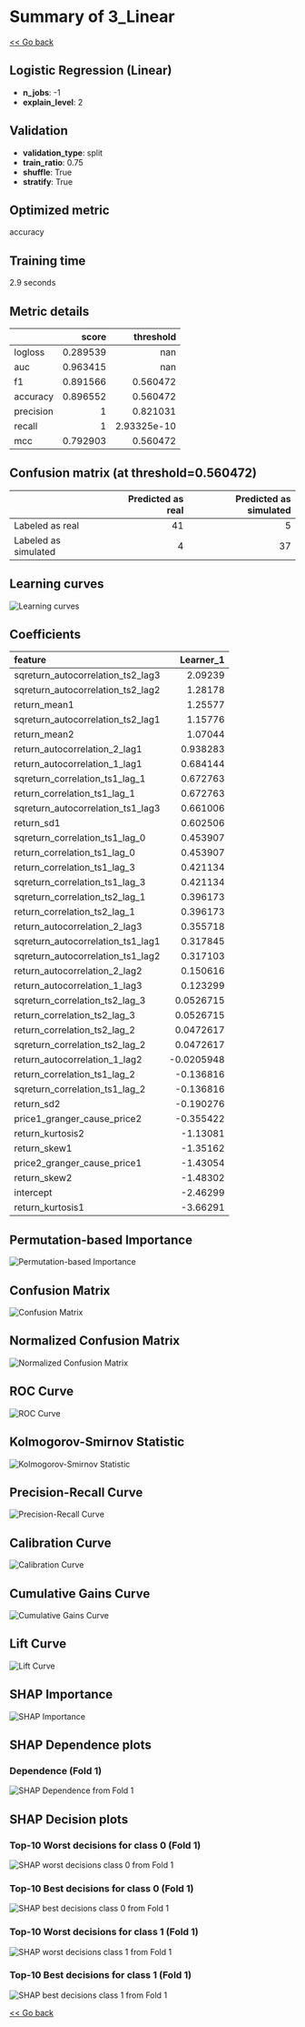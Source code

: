 # Summary of 3_Linear

[<< Go back](../README.md)


## Logistic Regression (Linear)
- **n_jobs**: -1
- **explain_level**: 2

## Validation
 - **validation_type**: split
 - **train_ratio**: 0.75
 - **shuffle**: True
 - **stratify**: True

## Optimized metric
accuracy

## Training time

2.9 seconds

## Metric details
|           |    score |     threshold |
|:----------|---------:|--------------:|
| logloss   | 0.289539 | nan           |
| auc       | 0.963415 | nan           |
| f1        | 0.891566 |   0.560472    |
| accuracy  | 0.896552 |   0.560472    |
| precision | 1        |   0.821031    |
| recall    | 1        |   2.93325e-10 |
| mcc       | 0.792903 |   0.560472    |


## Confusion matrix (at threshold=0.560472)
|                      |   Predicted as real |   Predicted as simulated |
|:---------------------|--------------------:|-------------------------:|
| Labeled as real      |                  41 |                        5 |
| Labeled as simulated |                   4 |                       37 |

## Learning curves
![Learning curves](learning_curves.png)

## Coefficients
| feature                           |   Learner_1 |
|:----------------------------------|------------:|
| sqreturn_autocorrelation_ts2_lag3 |   2.09239   |
| sqreturn_autocorrelation_ts2_lag2 |   1.28178   |
| return_mean1                      |   1.25577   |
| sqreturn_autocorrelation_ts2_lag1 |   1.15776   |
| return_mean2                      |   1.07044   |
| return_autocorrelation_2_lag1     |   0.938283  |
| return_autocorrelation_1_lag1     |   0.684144  |
| sqreturn_correlation_ts1_lag_1    |   0.672763  |
| return_correlation_ts1_lag_1      |   0.672763  |
| sqreturn_autocorrelation_ts1_lag3 |   0.661006  |
| return_sd1                        |   0.602506  |
| sqreturn_correlation_ts1_lag_0    |   0.453907  |
| return_correlation_ts1_lag_0      |   0.453907  |
| return_correlation_ts1_lag_3      |   0.421134  |
| sqreturn_correlation_ts1_lag_3    |   0.421134  |
| sqreturn_correlation_ts2_lag_1    |   0.396173  |
| return_correlation_ts2_lag_1      |   0.396173  |
| return_autocorrelation_2_lag3     |   0.355718  |
| sqreturn_autocorrelation_ts1_lag1 |   0.317845  |
| sqreturn_autocorrelation_ts1_lag2 |   0.317103  |
| return_autocorrelation_2_lag2     |   0.150616  |
| return_autocorrelation_1_lag3     |   0.123299  |
| sqreturn_correlation_ts2_lag_3    |   0.0526715 |
| return_correlation_ts2_lag_3      |   0.0526715 |
| return_correlation_ts2_lag_2      |   0.0472617 |
| sqreturn_correlation_ts2_lag_2    |   0.0472617 |
| return_autocorrelation_1_lag2     |  -0.0205948 |
| return_correlation_ts1_lag_2      |  -0.136816  |
| sqreturn_correlation_ts1_lag_2    |  -0.136816  |
| return_sd2                        |  -0.190276  |
| price1_granger_cause_price2       |  -0.355422  |
| return_kurtosis2                  |  -1.13081   |
| return_skew1                      |  -1.35162   |
| price2_granger_cause_price1       |  -1.43054   |
| return_skew2                      |  -1.48302   |
| intercept                         |  -2.46299   |
| return_kurtosis1                  |  -3.66291   |


## Permutation-based Importance
![Permutation-based Importance](permutation_importance.png)
## Confusion Matrix

![Confusion Matrix](confusion_matrix.png)


## Normalized Confusion Matrix

![Normalized Confusion Matrix](confusion_matrix_normalized.png)


## ROC Curve

![ROC Curve](roc_curve.png)


## Kolmogorov-Smirnov Statistic

![Kolmogorov-Smirnov Statistic](ks_statistic.png)


## Precision-Recall Curve

![Precision-Recall Curve](precision_recall_curve.png)


## Calibration Curve

![Calibration Curve](calibration_curve_curve.png)


## Cumulative Gains Curve

![Cumulative Gains Curve](cumulative_gains_curve.png)


## Lift Curve

![Lift Curve](lift_curve.png)



## SHAP Importance
![SHAP Importance](shap_importance.png)

## SHAP Dependence plots

### Dependence (Fold 1)
![SHAP Dependence from Fold 1](learner_fold_0_shap_dependence.png)

## SHAP Decision plots

### Top-10 Worst decisions for class 0 (Fold 1)
![SHAP worst decisions class 0 from Fold 1](learner_fold_0_shap_class_0_worst_decisions.png)
### Top-10 Best decisions for class 0 (Fold 1)
![SHAP best decisions class 0 from Fold 1](learner_fold_0_shap_class_0_best_decisions.png)
### Top-10 Worst decisions for class 1 (Fold 1)
![SHAP worst decisions class 1 from Fold 1](learner_fold_0_shap_class_1_worst_decisions.png)
### Top-10 Best decisions for class 1 (Fold 1)
![SHAP best decisions class 1 from Fold 1](learner_fold_0_shap_class_1_best_decisions.png)

[<< Go back](../README.md)
